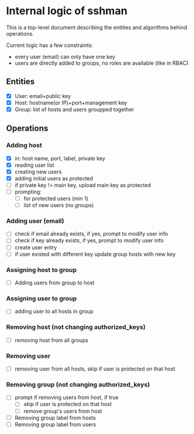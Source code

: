# Internal logic of sshman
This is a top-level document describing the entities and algorithms behind operations.

Current logic has a few constraints:
- every user (email) can only have one key
- users are directly added to groups, no roles are available (like in RBAC)

## Entities

- [x] User: email+public key
- [x]  Host: hostname(or IP)+port+management key
- [x] Group: list of hosts and users groupped together

## Operations

### Adding host
- [x] in: host name, port, label, private key
- [x] reading user list
- [x] creating new users
- [x] adding initial users as protected
- [ ] if private key != main key, upload main key as protected
- [ ] prompting:
    - [ ] for protected users (min 1)
    - [ ] list of new users (no groups)

### Adding user (email)
- [ ] check if email already exists, if yes, prompt to modify user info
- [ ] check if key already exists, if yes, prompt to modify user info
- [ ] create user entry
- [ ] if user existed with different key update group hosts with new key

### Assigning host to group
- [ ] Adding users from group to host

### Assigning user to group
- [ ] adding user to all hosts in group

### Removing host (not changing authorized_keys)
- [ ] removing host from all groups

### Removing user
- [ ] removing user from all hosts, skip if user is protected on that host

### Removing group (not changing authorized_keys)
- [ ] prompt if removing users from host, if true
    - [ ] skip if user is protected on that host
    - [ ] remove group's users from host
- [ ] Removing group label from hosts
- [ ] Removing group label from users
